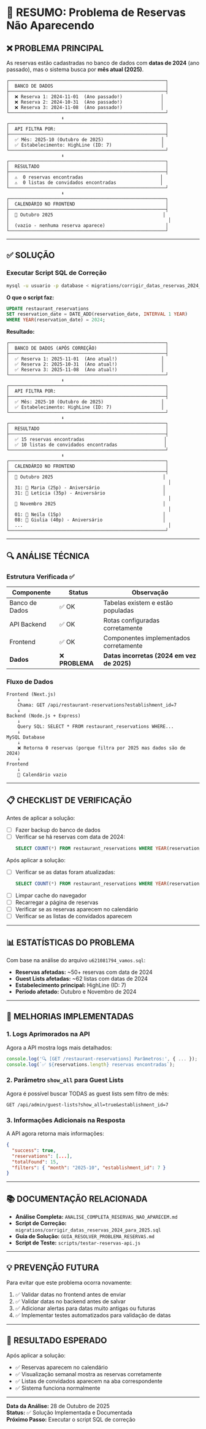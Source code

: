 # 🎯 RESUMO: Problema de Reservas Não Aparecendo

## ❌ PROBLEMA PRINCIPAL

As reservas estão cadastradas no banco de dados com **datas de 2024** (ano passado), mas o sistema busca por **mês atual (2025)**.

```
┌─────────────────────────────────────────────────────────┐
│  BANCO DE DADOS                                         │
├─────────────────────────────────────────────────────────┤
│  ❌ Reserva 1: 2024-11-01  (Ano passado!)              │
│  ❌ Reserva 2: 2024-10-31  (Ano passado!)              │
│  ❌ Reserva 3: 2024-11-08  (Ano passado!)              │
└─────────────────────────────────────────────────────────┘
                    ⬇️
┌─────────────────────────────────────────────────────────┐
│  API FILTRA POR:                                        │
├─────────────────────────────────────────────────────────┤
│  ✅ Mês: 2025-10 (Outubro de 2025)                     │
│  ✅ Estabelecimento: HighLine (ID: 7)                  │
└─────────────────────────────────────────────────────────┘
                    ⬇️
┌─────────────────────────────────────────────────────────┐
│  RESULTADO                                              │
├─────────────────────────────────────────────────────────┤
│  ⚠️  0 reservas encontradas                            │
│  ⚠️  0 listas de convidados encontradas                │
└─────────────────────────────────────────────────────────┘
                    ⬇️
┌─────────────────────────────────────────────────────────┐
│  CALENDÁRIO NO FRONTEND                                 │
├─────────────────────────────────────────────────────────┤
│  📅 Outubro 2025                                        │
│                                                          │
│  (vazio - nenhuma reserva aparece)                      │
└─────────────────────────────────────────────────────────┘
```

---

## ✅ SOLUÇÃO

### Executar Script SQL de Correção

```bash
mysql -u usuario -p database < migrations/corrigir_datas_reservas_2024_para_2025.sql
```

**O que o script faz:**

```sql
UPDATE restaurant_reservations 
SET reservation_date = DATE_ADD(reservation_date, INTERVAL 1 YEAR)
WHERE YEAR(reservation_date) = 2024;
```

**Resultado:**

```
┌─────────────────────────────────────────────────────────┐
│  BANCO DE DADOS (APÓS CORREÇÃO)                         │
├─────────────────────────────────────────────────────────┤
│  ✅ Reserva 1: 2025-11-01  (Ano atual!)                │
│  ✅ Reserva 2: 2025-10-31  (Ano atual!)                │
│  ✅ Reserva 3: 2025-11-08  (Ano atual!)                │
└─────────────────────────────────────────────────────────┘
                    ⬇️
┌─────────────────────────────────────────────────────────┐
│  API FILTRA POR:                                        │
├─────────────────────────────────────────────────────────┤
│  ✅ Mês: 2025-10 (Outubro de 2025)                     │
│  ✅ Estabelecimento: HighLine (ID: 7)                  │
└─────────────────────────────────────────────────────────┘
                    ⬇️
┌─────────────────────────────────────────────────────────┐
│  RESULTADO                                              │
├─────────────────────────────────────────────────────────┤
│  ✅ 15 reservas encontradas                             │
│  ✅ 10 listas de convidados encontradas                 │
└─────────────────────────────────────────────────────────┘
                    ⬇️
┌─────────────────────────────────────────────────────────┐
│  CALENDÁRIO NO FRONTEND                                 │
├─────────────────────────────────────────────────────────┤
│  📅 Outubro 2025                                        │
│                                                          │
│  31: 📌 Maria (25p) - Aniversário                       │
│  31: 📌 Letícia (35p) - Aniversário                     │
│                                                          │
│  📅 Novembro 2025                                       │
│                                                          │
│  01: 📌 Neila (15p)                                     │
│  08: 📌 Giulia (40p) - Aniversário                      │
│  ...                                                     │
└─────────────────────────────────────────────────────────┘
```

---

## 🔍 ANÁLISE TÉCNICA

### Estrutura Verificada ✅

| Componente | Status | Observação |
|------------|--------|------------|
| Banco de Dados | ✅ OK | Tabelas existem e estão populadas |
| API Backend | ✅ OK | Rotas configuradas corretamente |
| Frontend | ✅ OK | Componentes implementados corretamente |
| **Dados** | ❌ **PROBLEMA** | **Datas incorretas (2024 em vez de 2025)** |

### Fluxo de Dados

```
Frontend (Next.js)
    ↓
    Chama: GET /api/restaurant-reservations?establishment_id=7
    ↓
Backend (Node.js + Express)
    ↓
    Query SQL: SELECT * FROM restaurant_reservations WHERE...
    ↓
MySQL Database
    ↓
    ❌ Retorna 0 reservas (porque filtra por 2025 mas dados são de 2024)
    ↓
Frontend
    ↓
    📅 Calendário vazio
```

---

## 📋 CHECKLIST DE VERIFICAÇÃO

Antes de aplicar a solução:

- [ ] Fazer backup do banco de dados
- [ ] Verificar se há reservas com data de 2024:
  ```sql
  SELECT COUNT(*) FROM restaurant_reservations WHERE YEAR(reservation_date) = 2024;
  ```

Após aplicar a solução:

- [ ] Verificar se as datas foram atualizadas:
  ```sql
  SELECT COUNT(*) FROM restaurant_reservations WHERE YEAR(reservation_date) = 2025;
  ```
- [ ] Limpar cache do navegador
- [ ] Recarregar a página de reservas
- [ ] Verificar se as reservas aparecem no calendário
- [ ] Verificar se as listas de convidados aparecem

---

## 📊 ESTATÍSTICAS DO PROBLEMA

Com base na análise do arquivo `u621081794_vamos.sql`:

- **Reservas afetadas:** ~50+ reservas com data de 2024
- **Guest Lists afetadas:** ~62 listas com datas de 2024
- **Estabelecimento principal:** HighLine (ID: 7)
- **Período afetado:** Outubro e Novembro de 2024

---

## 🚀 MELHORIAS IMPLEMENTADAS

### 1. Logs Aprimorados na API

Agora a API mostra logs mais detalhados:

```javascript
console.log('🔍 [GET /restaurant-reservations] Parâmetros:', { ... });
console.log(`✅ ${reservations.length} reservas encontradas`);
```

### 2. Parâmetro `show_all` para Guest Lists

Agora é possível buscar TODAS as guest lists sem filtro de mês:

```
GET /api/admin/guest-lists?show_all=true&establishment_id=7
```

### 3. Informações Adicionais na Resposta

A API agora retorna mais informações:

```json
{
  "success": true,
  "reservations": [...],
  "totalFound": 15,
  "filters": { "month": "2025-10", "establishment_id": 7 }
}
```

---

## 📚 DOCUMENTAÇÃO RELACIONADA

- **Análise Completa:** `ANALISE_COMPLETA_RESERVAS_NAO_APARECEM.md`
- **Script de Correção:** `migrations/corrigir_datas_reservas_2024_para_2025.sql`
- **Guia de Solução:** `GUIA_RESOLVER_PROBLEMA_RESERVAS.md`
- **Script de Teste:** `scripts/testar-reservas-api.js`

---

## 💡 PREVENÇÃO FUTURA

Para evitar que este problema ocorra novamente:

1. ✅ Validar datas no frontend antes de enviar
2. ✅ Validar datas no backend antes de salvar
3. ✅ Adicionar alertas para datas muito antigas ou futuras
4. ✅ Implementar testes automatizados para validação de datas

---

## 🎉 RESULTADO ESPERADO

Após aplicar a solução:

- ✅ Reservas aparecem no calendário
- ✅ Visualização semanal mostra as reservas corretamente
- ✅ Listas de convidados aparecem na aba correspondente
- ✅ Sistema funciona normalmente

---

**Data da Análise:** 28 de Outubro de 2025  
**Status:** ✅ Solução Implementada e Documentada  
**Próximo Passo:** Executar o script SQL de correção

